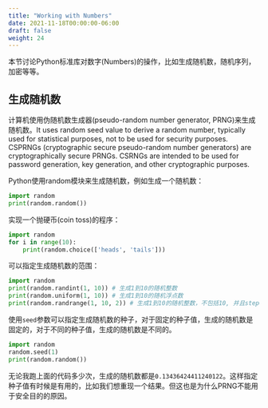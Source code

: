 ```yaml
---
title: "Working with Numbers"
date: 2021-11-18T00:00:00-06:00
draft: false
weight: 24
---
```


本节讨论Python标准库对数字(Numbers)的操作，比如生成随机数，随机序列，加密等等。

## 生成随机数

计算机使用伪随机数生成器(pseudo-random number generator, PRNG)来生成随机数。It uses random seed value to derive a random number, typically used for statistical purposes, not to be used for security purposes. CSPRNGs (cryptographic secure pseudo-random number generators) are cryptographically secure PRNGs. CSRNGs are intended to be used for password generation, key generation, and other cryptographic purposes.


Python使用random模块来生成随机数，例如生成一个随机数：

```python
import random
print(random.random())
```

实现一个抛硬币(coin toss)的程序：

```python
import random
for i in range(10):
    print(random.choice(['heads', 'tails']))
```

可以指定生成随机数的范围：

```python
import random
print(random.randint(1, 10)) # 生成1到10的随机整数
print(random.uniform(1, 10)) # 生成1到10的随机浮点数
print(random.randrange(1, 10, 2)) # 生成1到10的随机整数，不包括10, 并且step=2
```

使用`seed`参数可以指定生成随机数的种子，对于固定的种子值，生成的随机数是固定的，对于不同的种子值，生成的随机数是不同的。

```python
import random
random.seed(1)
print(random.random())
```

无论我跑上面的代码多少次，生成的随机数都是`0.13436424411240122`。这样指定种子值有时候是有用的，比如我们想重现一个结果。但这也是为什么PRNG不能用于安全目的的原因。


